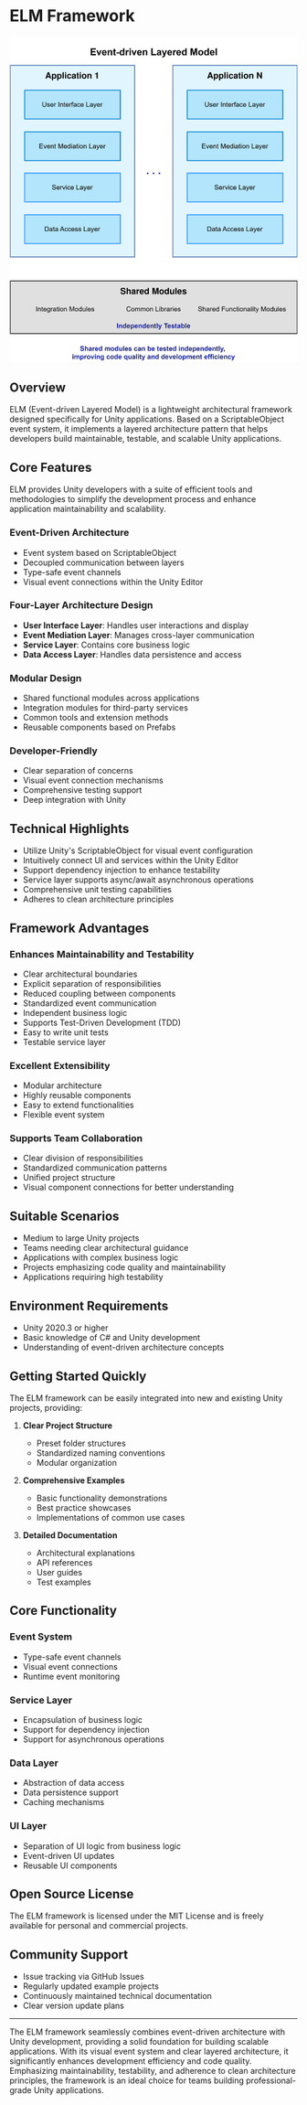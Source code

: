 # ELM Framework
![ELM Framework Architecture](Event-driven_Layered_Model.svg)
## Overview

ELM (Event-driven Layered Model) is a lightweight architectural framework designed specifically for Unity applications. Based on a ScriptableObject event system, it implements a layered architecture pattern that helps developers build maintainable, testable, and scalable Unity applications.

## Core Features

ELM provides Unity developers with a suite of efficient tools and methodologies to simplify the development process and enhance application maintainability and scalability.

### Event-Driven Architecture

- Event system based on ScriptableObject
- Decoupled communication between layers
- Type-safe event channels
- Visual event connections within the Unity Editor

### Four-Layer Architecture Design

- **User Interface Layer**: Handles user interactions and display
- **Event Mediation Layer**: Manages cross-layer communication
- **Service Layer**: Contains core business logic
- **Data Access Layer**: Handles data persistence and access

### Modular Design

- Shared functional modules across applications
- Integration modules for third-party services
- Common tools and extension methods
- Reusable components based on Prefabs

### Developer-Friendly

- Clear separation of concerns
- Visual event connection mechanisms
- Comprehensive testing support
- Deep integration with Unity

## Technical Highlights

- Utilize Unity's ScriptableObject for visual event configuration
- Intuitively connect UI and services within the Unity Editor
- Support dependency injection to enhance testability
- Service layer supports async/await asynchronous operations
- Comprehensive unit testing capabilities
- Adheres to clean architecture principles

## Framework Advantages

### Enhances Maintainability and Testability

- Clear architectural boundaries
- Explicit separation of responsibilities
- Reduced coupling between components
- Standardized event communication
- Independent business logic
- Supports Test-Driven Development (TDD)
- Easy to write unit tests
- Testable service layer

### Excellent Extensibility

- Modular architecture
- Highly reusable components
- Easy to extend functionalities
- Flexible event system

### Supports Team Collaboration

- Clear division of responsibilities
- Standardized communication patterns
- Unified project structure
- Visual component connections for better understanding

## Suitable Scenarios

- Medium to large Unity projects
- Teams needing clear architectural guidance
- Applications with complex business logic
- Projects emphasizing code quality and maintainability
- Applications requiring high testability

## Environment Requirements

- Unity 2020.3 or higher
- Basic knowledge of C# and Unity development
- Understanding of event-driven architecture concepts

## Getting Started Quickly

The ELM framework can be easily integrated into new and existing Unity projects, providing:

1. **Clear Project Structure**
   - Preset folder structures
   - Standardized naming conventions
   - Modular organization

2. **Comprehensive Examples**
   - Basic functionality demonstrations
   - Best practice showcases
   - Implementations of common use cases

3. **Detailed Documentation**
   - Architectural explanations
   - API references
   - User guides
   - Test examples

## Core Functionality

### Event System

- Type-safe event channels
- Visual event connections
- Runtime event monitoring

### Service Layer

- Encapsulation of business logic
- Support for dependency injection
- Support for asynchronous operations

### Data Layer

- Abstraction of data access
- Data persistence support
- Caching mechanisms

### UI Layer

- Separation of UI logic from business logic
- Event-driven UI updates
- Reusable UI components

## Open Source License

The ELM framework is licensed under the MIT License and is freely available for personal and commercial projects.

## Community Support

- Issue tracking via GitHub Issues
- Regularly updated example projects
- Continuously maintained technical documentation
- Clear version update plans

---

The ELM framework seamlessly combines event-driven architecture with Unity development, providing a solid foundation for building scalable applications. With its visual event system and clear layered architecture, it significantly enhances development efficiency and code quality. Emphasizing maintainability, testability, and adherence to clean architecture principles, the framework is an ideal choice for teams building professional-grade Unity applications.
